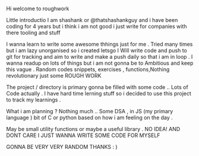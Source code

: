Hi welcome to roughwork

Little introductio I am shashank or @thatshashankguy and i have been coding for 4 years but i think i am not good i just write for companies with there tooling and stuff 

I wanna learn to write some awesome thhings just for me . Tried many times but i am lazy unorganised so i created letsgo 
I Will write code and push to git for tracking and aim to write and make a push daily so that i am in loop . I wanna readup on lots of things but i am not gonna be to
Ambitious and keep this vague . Random codes snippets, exercises , functions,Nothing revolutionary just some ROUGH WORK 

The project / directory is primary gonna be filled with some code .. Lots of Code actually . I have hard time lerning stuff 
so i decided to use this project to track my learnings .

What i am planning ? 
Nothing much .. Some DSA , in JS (my primary language ) bit of C or python based on how i am feeling on the day .

May be small utility functions or maybe a useful library . NO IDEA! AND DONT CARE I JUST WANNA WRITE SOME CODE FOR MYSELF 


GONNA BE VERY VERY RANDOM 
THANKS : )
